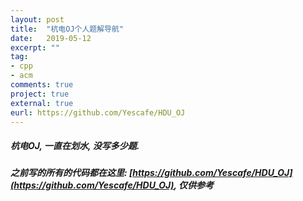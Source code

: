 ```yaml
---
layout: post
title:  "杭电OJ个人题解导航"
date:   2019-05-12
excerpt: ""
tag:
- cpp
- acm
comments: true
project: true
external: true
eurl: https://github.com/Yescafe/HDU_OJ
---
```

##### 杭电OJ, 一直在划水, 没写多少题.  
##### 之前写的所有的代码都在这里: [https://github.com/Yescafe/HDU_OJ](https://github.com/Yescafe/HDU_OJ), __仅供参考__
